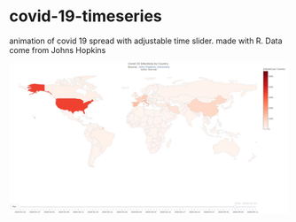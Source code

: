 # covid-19-timeseries
animation of covid 19 spread with adjustable time slider. made with R. Data come from Johns Hopkins

![alt text](covid-19-animation.jpg?raw=true)
